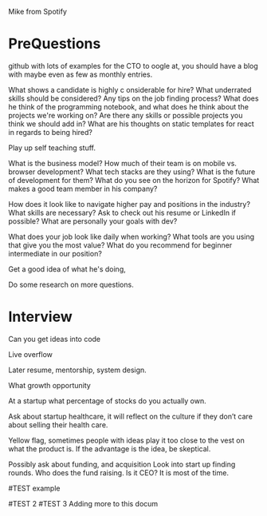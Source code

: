 Mike from Spotify


# PreQuestions
github with lots of examples for the CTO to oogle at, you should have a blog with maybe even as few as monthly entries.


What shows a candidate is highly c onsiderable for hire?
What underrated skills should be considered?
Any tips on the job finding process?
What does he think of the programming notebook, and what does he think about the projects we're working on? Are there any skills or possible projects you think we should add in?
What are his thoughts on static templates for react in regards to being hired?

Play up self teaching stuff.

What is the business model? How much of their team is on mobile vs. browser development? What tech stacks are they using? What is the future of development for them? What do you see on the horizon for Spotify? What makes a good team member in his company? 

How does it look like to navigate higher pay and positions in the industry? What skills are necessary? Ask to check out his resume or LinkedIn if possible? What are personally your goals with dev?

What does your job look like daily when working?
What tools are you using that give you the most value?
What do you recommend for beginner intermediate in our position?

Get a good idea of what he's doing, 

Do some research on more questions. 

# Interview
Can you get ideas into code

Live overflow

Later resume, mentorship, system design. 

What growth opportunity 

At a startup what percentage of stocks do you actually own. 

Ask about startup healthcare, it will reflect on the culture if they don’t care about selling their health care. 

Yellow flag, sometimes people with ideas play it too close to the vest on what the product is. If the advantage is the idea, be skeptical. 

Possibly ask about funding, and acquisition
Look into start up finding rounds. Who does the fund raising. Is it CEO? It is most of the time. 




#TEST example

#TEST 2
#TEST 3
Adding more to this docum
